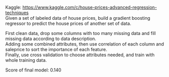 Kaggle: https://www.kaggle.com/c/house-prices-advanced-regression-techniques   
Given a set of labeled data of house prices, build a gradient boosting regressor to predict the house prices of another set of data.   

First clean data, drop some columns with too many missing data and fill missing data according to data description.   
Adding some combined attributes, then use correlation of each column and saleprice to sort the importance of each feature.   
Finally, use cross validation to choose attributes needed, and train with whole training data.   

Score of final model: 0.140
